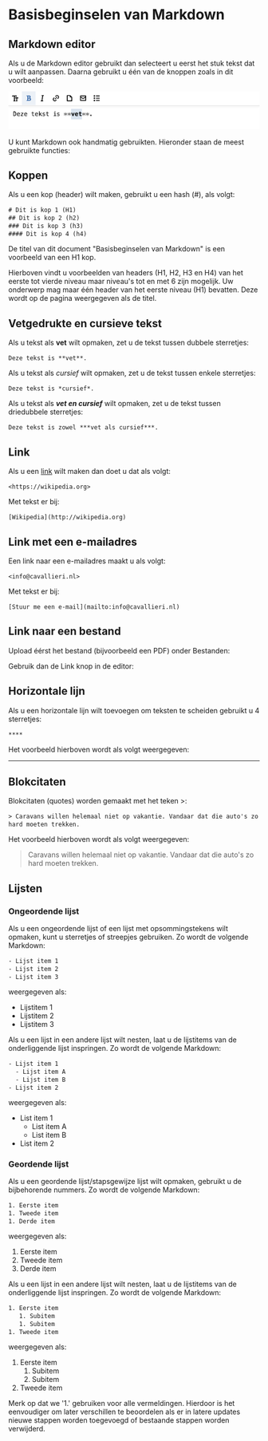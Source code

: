# Basisbeginselen van Markdown

## Markdown editor
Als u de Markdown editor gebruikt dan selecteert u eerst het stuk tekst dat u wilt aanpassen. Daarna gebruikt u één van de knoppen zoals in dit voorbeeld:

![Teksteditor](markdown-bold.png?raw=true "Teksteditor")

U kunt Markdown ook handmatig gebruikten. Hieronder staan de meest gebruikte functies:

## Koppen
Als u een kop (header) wilt maken, gebruikt u een hash (#), als volgt:

```
# Dit is kop 1 (H1)
## Dit is kop 2 (h2)
### Dit is kop 3 (h3)
#### Dit is kop 4 (h4)
```

De titel van dit document "Basisbeginselen van Markdown" is een voorbeeld van een H1 kop.

Hierboven vindt u voorbeelden van headers (H1, H2, H3 en H4) van het eerste tot vierde niveau maar niveau's tot en met 6 zijn mogelijk. Uw onderwerp mag maar één header van het eerste niveau (H1) bevatten. Deze wordt op de pagina weergegeven als de titel.

## Vetgedrukte en cursieve tekst
Als u tekst als **vet** wilt opmaken, zet u de tekst tussen dubbele sterretjes:

```
Deze tekst is **vet**.
```

Als u tekst als *cursief* wilt opmaken, zet u de tekst tussen enkele sterretjes:

```
Deze tekst is *cursief*.
```

Als u tekst als ***vet en cursief*** wilt opmaken, zet u de tekst tussen driedubbele sterretjes:

```
Deze tekst is zowel ***vet als cursief***.
```

## Link
Als u een [link](https://wikipedia.org) wilt maken dan doet u dat als volgt:

```
<https://wikipedia.org>
```

Met tekst er bij:

```
[Wikipedia](http://wikipedia.org)
```

## Link met een e-mailadres
Een link naar een e-mailadres maakt u als volgt:

```
<info@cavallieri.nl>
```

Met tekst er bij:

```
[Stuur me een e-mail](mailto:info@cavallieri.nl)
```

## Link naar een bestand
Upload éérst het bestand (bijvoorbeeld een PDF) onder Bestanden:

Gebruik dan de Link knop in de editor:

## Horizontale lijn
Als u een horizontale lijn wilt toevoegen om teksten te scheiden gebruikt u 4 sterretjes:

```
****
```

Het voorbeeld hierboven wordt als volgt weergegeven:

****

## Blokcitaten
Blokcitaten (quotes) worden gemaakt met het teken >:

```
> Caravans willen helemaal niet op vakantie. Vandaar dat die auto's zo hard moeten trekken.
```

Het voorbeeld hierboven wordt als volgt weergegeven:
> Caravans willen helemaal niet op vakantie. Vandaar dat die auto's zo hard moeten trekken.

## Lijsten

### Ongeordende lijst
Als u een ongeordende lijst of een lijst met opsommingstekens wilt opmaken, kunt u sterretjes of streepjes gebruiken. Zo wordt de volgende Markdown:

```
- Lijst item 1
- Lijst item 2
- Lijst item 3
```

weergegeven als:
- Lijstitem 1
- Lijstitem 2
- Lijstitem 3

Als u een lijst in een andere lijst wilt nesten, laat u de lijstitems van de onderliggende lijst inspringen. Zo wordt de volgende Markdown:

```
- Lijst item 1
  - Lijst item A
  - Lijst item B
- Lijst item 2
```

weergegeven als:

- List item 1
  - List item A
  - List item B
- List item 2

### Geordende lijst
Als u een geordende lijst/stapsgewijze lijst wilt opmaken, gebruikt u de bijbehorende nummers. Zo wordt de volgende Markdown:

```
1. Eerste item
1. Tweede item
1. Derde item
```

weergegeven als:
1. Eerste item
1. Tweede item
1. Derde item

Als u een lijst in een andere lijst wilt nesten, laat u de lijstitems van de onderliggende lijst inspringen. Zo wordt de volgende Markdown:

```
1. Eerste item
   1. Subitem
   1. Subitem
1. Tweede item
```

weergegeven als:
1. Eerste item
   1. Subitem
   1. Subitem
1. Tweede item

Merk op dat we '1.' gebruiken voor alle vermeldingen. Hierdoor is het eenvoudiger om later verschillen te beoordelen als er in latere updates nieuwe stappen worden toegevoegd of bestaande stappen worden verwijderd.
